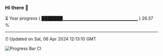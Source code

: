 ### Hi there 👋

⏳ Year progress { ███████▁▁▁▁▁▁▁▁▁▁▁▁▁▁▁▁▁▁▁▁▁▁▁ } 26.37 %

---

⏰ Updated on Sat, 06 Apr 2024 12:13:10 GMT

![Progress Bar CI](https://github.com/Shyam-Makwana/GitHub-Actions-Demo/workflows/Progress%20Bar%20CI/badge.svg)
